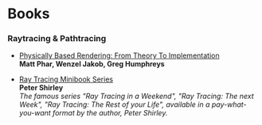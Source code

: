 Books
======
### Raytracing & Pathtracing
* [Physically Based Rendering: From Theory To Implementation](https://pbrt.org/)<br/>**Matt Phar, Wenzel Jakob, Greg Humphreys**

* [Ray Tracing Minibook Series](https://drive.google.com/drive/folders/14yayBb9XiL16lmuhbYhhvea8mKUUK77W)<br/>**Peter Shirley**<br/> _The famous series "Ray Tracing in a Weekend", "Ray Tracing: The next Week", "Ray Tracing: The Rest of your Life", available in a pay-what-you-want format by the author, Peter Shirley._
